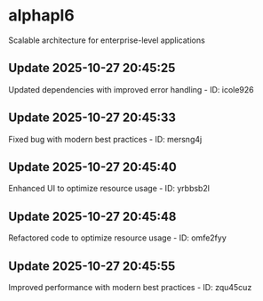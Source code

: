 # alphapl6
Scalable architecture for enterprise-level applications

## Update 2025-10-27 20:45:25
Updated dependencies with improved error handling - ID: icole926


## Update 2025-10-27 20:45:33
Fixed bug with modern best practices - ID: mersng4j


## Update 2025-10-27 20:45:40
Enhanced UI to optimize resource usage - ID: yrbbsb2l


## Update 2025-10-27 20:45:48
Refactored code to optimize resource usage - ID: omfe2fyy


## Update 2025-10-27 20:45:55
Improved performance with modern best practices - ID: zqu45cuz

